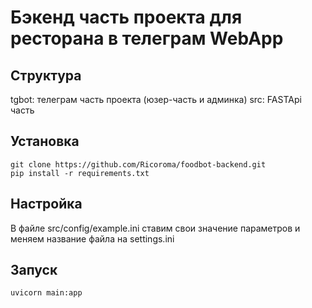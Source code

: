 # Бэкенд часть проекта для ресторана в телеграм WebApp

## Структура

tgbot: телеграм часть проекта (юзер-часть и админка)
src: FASTApi часть

## Установка

```commandline
git clone https://github.com/Ricoroma/foodbot-backend.git
pip install -r requirements.txt
```

## Настройка

В файле src/config/example.ini ставим свои значение параметров и меняем название файла на settings.ini

## Запуск

```commandline
uvicorn main:app
```
